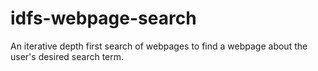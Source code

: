 # idfs-webpage-search
An iterative depth first search of webpages to find a webpage about the user's desired search term.

